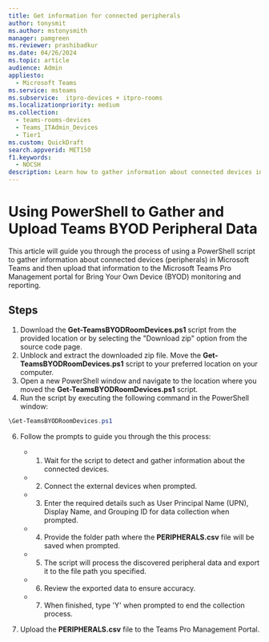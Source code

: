 ```yaml
---  
title: Get information for connected peripherals
author: tonysmit
ms.author: mstonysmith 
manager: pamgreen
ms.reviewer: prashibadkur
ms.date: 04/26/2024  
ms.topic: article
audience: Admin
appliesto: 
  - Microsoft Teams
ms.service: msteams  
ms.subservice:  itpro-devices + itpro-rooms
ms.localizationpriority: medium
ms.collection: 
  - teams-rooms-devices
  - Teams_ITAdmin_Devices
  - Tier1
ms.custom: QuickDraft 
search.appverid: MET150  
f1.keywords:
  - NOCSH
description: Learn how to gather information about connected devices in Microsoft Teams using PowerShell and upload the data to the Teams Pro Management portal for BYOD monitoring and reporting.
---  
```

# Using PowerShell to Gather and Upload Teams BYOD Peripheral Data

This article will guide you through the process of using a PowerShell script to gather information about connected devices (peripherals) in Microsoft Teams and then upload that information to the Microsoft Teams Pro Management portal for Bring Your Own Device (BYOD) monitoring and reporting.

## Steps

1.  Download the **Get-TeamsBYODRoomDevices.ps1** script from the provided location or by selecting the "Download zip" option from the source code page.
2.  Unblock and extract the downloaded zip file. Move the **Get-TeamsBYODRoomDevices.ps1** script to your preferred location on your computer.
3.  Open a new PowerShell window and navigate to the location where you moved the **Get-TeamsBYODRoomDevices.ps1** script.
4.  Run the script by executing the following command in the PowerShell window:
   ```powershell
   \Get-TeamsBYODRoomDevices.ps1
   ```
6.  Follow the prompts to guide you through the this process:

    - 1. Wait for the script to detect and gather information about the connected devices.
    - 2. Connect the external devices when prompted.
    - 3. Enter the required details such as User Principal Name (UPN), Display Name, and Grouping ID for data collection when prompted.
    - 4. Provide the folder path where the **PERIPHERALS.csv** file will be saved when prompted.
    - 5. The script will process the discovered peripheral data and export it to the file path you specified.
    - 6. Review the exported data to ensure accuracy.
    - 7. When finished, type 'Y' when prompted to end the collection process.

7.  Upload the **PERIPHERALS.csv** file to the Teams Pro Management Portal.


